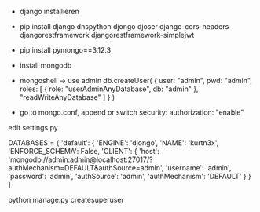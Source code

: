 - django installieren
- pip install django  dnspython djongo djoser django-cors-headers djangorestframework djangorestframework-simplejwt 
- pip install pymongo==3.12.3
- install mongodb
- mongoshell -> use admin
db.createUser(
  {
    user: "admin",
    pwd: "admin",
    roles: [ { role: "userAdminAnyDatabase", db: "admin" }, "readWriteAnyDatabase" ]
  }
)

- go to mongo.conf, append or switch
security:
    authorization: "enable"


edit settings.py

DATABASES = {
    'default': {
        'ENGINE': 'djongo',
        'NAME': 'kurtn3x',
        'ENFORCE_SCHEMA': False,
        'CLIENT': {
                'host': 'mongodb://admin:admin@localhost:27017/?authMechanism=DEFAULT&authSource=admin',
                'username': 'admin',
                'password': 'admin',
                'authSource': 'admin',
                'authMechanism': 'DEFAULT'
        }
    }
}

python manage.py createsuperuser
